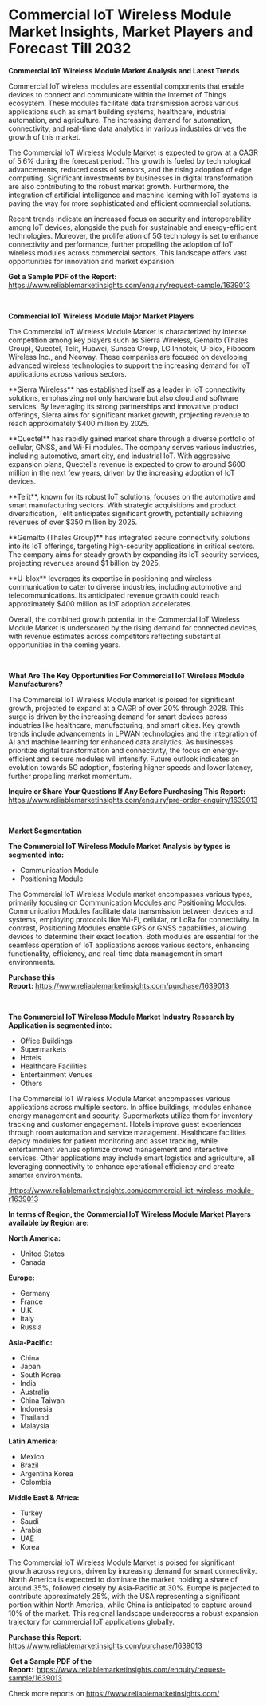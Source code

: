 <p><h1>Commercial IoT Wireless Module Market Insights, Market Players and Forecast Till 2032</h1></p><p><strong>Commercial IoT Wireless Module Market Analysis and Latest Trends</strong></p>
<p><p>Commercial IoT wireless modules are essential components that enable devices to connect and communicate within the Internet of Things ecosystem. These modules facilitate data transmission across various applications such as smart building systems, healthcare, industrial automation, and agriculture. The increasing demand for automation, connectivity, and real-time data analytics in various industries drives the growth of this market.</p><p>The Commercial IoT Wireless Module Market is expected to grow at a CAGR of 5.6% during the forecast period. This growth is fueled by technological advancements, reduced costs of sensors, and the rising adoption of edge computing. Significant investments by businesses in digital transformation are also contributing to the robust market growth. Furthermore, the integration of artificial intelligence and machine learning with IoT systems is paving the way for more sophisticated and efficient commercial solutions.</p><p>Recent trends indicate an increased focus on security and interoperability among IoT devices, alongside the push for sustainable and energy-efficient technologies. Moreover, the proliferation of 5G technology is set to enhance connectivity and performance, further propelling the adoption of IoT wireless modules across commercial sectors. This landscape offers vast opportunities for innovation and market expansion.</p></p>
<p><strong>Get a Sample PDF of the Report:&nbsp;</strong> <a href="https://www.reliablemarketinsights.com/enquiry/request-sample/1639013?utm_campaign=2535&utm_medium=2&utm_source=Github&utm_content=ia&utm_term=23032025&utm_id=commercial-iot-wireless-module">https://www.reliablemarketinsights.com/enquiry/request-sample/1639013</a></p>
<p>&nbsp;</p>
<p><strong>Commercial IoT Wireless Module Major Market Players</strong></p>
<p><p>The Commercial IoT Wireless Module Market is characterized by intense competition among key players such as Sierra Wireless, Gemalto (Thales Group), Quectel, Telit, Huawei, Sunsea Group, LG Innotek, U-blox, Fibocom Wireless Inc., and Neoway. These companies are focused on developing advanced wireless technologies to support the increasing demand for IoT applications across various sectors.</p><p>**Sierra Wireless** has established itself as a leader in IoT connectivity solutions, emphasizing not only hardware but also cloud and software services. By leveraging its strong partnerships and innovative product offerings, Sierra aims for significant market growth, projecting revenue to reach approximately $400 million by 2025.</p><p>**Quectel** has rapidly gained market share through a diverse portfolio of cellular, GNSS, and Wi-Fi modules. The company serves various industries, including automotive, smart city, and industrial IoT. With aggressive expansion plans, Quectel's revenue is expected to grow to around $600 million in the next few years, driven by the increasing adoption of IoT devices.</p><p>**Telit**, known for its robust IoT solutions, focuses on the automotive and smart manufacturing sectors. With strategic acquisitions and product diversification, Telit anticipates significant growth, potentially achieving revenues of over $350 million by 2025.</p><p>**Gemalto (Thales Group)** has integrated secure connectivity solutions into its IoT offerings, targeting high-security applications in critical sectors. The company aims for steady growth by expanding its IoT security services, projecting revenues around $1 billion by 2025.</p><p>**U-blox** leverages its expertise in positioning and wireless communication to cater to diverse industries, including automotive and telecommunications. Its anticipated revenue growth could reach approximately $400 million as IoT adoption accelerates.</p><p>Overall, the combined growth potential in the Commercial IoT Wireless Module Market is underscored by the rising demand for connected devices, with revenue estimates across competitors reflecting substantial opportunities in the coming years.</p></p>
<p>&nbsp;</p>
<p><strong>What Are The Key Opportunities For Commercial IoT Wireless Module Manufacturers?</strong></p>
<p><p>The Commercial IoT Wireless Module market is poised for significant growth, projected to expand at a CAGR of over 20% through 2028. This surge is driven by the increasing demand for smart devices across industries like healthcare, manufacturing, and smart cities. Key growth trends include advancements in LPWAN technologies and the integration of AI and machine learning for enhanced data analytics. As businesses prioritize digital transformation and connectivity, the focus on energy-efficient and secure modules will intensify. Future outlook indicates an evolution towards 5G adoption, fostering higher speeds and lower latency, further propelling market momentum.</p></p>
<p><strong>Inquire or Share Your Questions If Any Before Purchasing This Report:</strong> <a href="https://www.reliablemarketinsights.com/enquiry/pre-order-enquiry/1639013?utm_campaign=2535&utm_medium=2&utm_source=Github&utm_content=ia&utm_term=23032025&utm_id=commercial-iot-wireless-module">https://www.reliablemarketinsights.com/enquiry/pre-order-enquiry/1639013</a></p>
<p>&nbsp;</p>
<p><strong>Market Segmentation</strong></p>
<p><strong>The Commercial IoT Wireless Module Market Analysis by types is segmented into:</strong></p>
<p><ul><li>Communication Module</li><li>Positioning Module</li></ul></p>
<p><p>The Commercial IoT Wireless Module market encompasses various types, primarily focusing on Communication Modules and Positioning Modules. Communication Modules facilitate data transmission between devices and systems, employing protocols like Wi-Fi, cellular, or LoRa for connectivity. In contrast, Positioning Modules enable GPS or GNSS capabilities, allowing devices to determine their exact location. Both modules are essential for the seamless operation of IoT applications across various sectors, enhancing functionality, efficiency, and real-time data management in smart environments.</p></p>
<p><strong>Purchase this Report:&nbsp;</strong><a href="https://www.reliablemarketinsights.com/purchase/1639013?utm_campaign=2535&utm_medium=2&utm_source=Github&utm_content=ia&utm_term=23032025&utm_id=commercial-iot-wireless-module">https://www.reliablemarketinsights.com/purchase/1639013</a></p>
<p>&nbsp;</p>
<p><strong>The Commercial IoT Wireless Module Market Industry Research by Application is segmented into:</strong></p>
<p><ul><li>Office Buildings</li><li>Supermarkets</li><li>Hotels</li><li>Healthcare Facilities</li><li>Entertainment Venues</li><li>Others</li></ul></p>
<p><p>The Commercial IoT Wireless Module Market encompasses various applications across multiple sectors. In office buildings, modules enhance energy management and security. Supermarkets utilize them for inventory tracking and customer engagement. Hotels improve guest experiences through room automation and service management. Healthcare facilities deploy modules for patient monitoring and asset tracking, while entertainment venues optimize crowd management and interactive services. Other applications may include smart logistics and agriculture, all leveraging connectivity to enhance operational efficiency and create smarter environments.</p></p>
<p><a href="https://www.reliablemarketinsights.com/commercial-iot-wireless-module-r1639013?utm_campaign=2535&utm_medium=2&utm_source=Github&utm_content=ia&utm_term=23032025&utm_id=commercial-iot-wireless-module">&nbsp;https://www.reliablemarketinsights.com/commercial-iot-wireless-module-r1639013</a></p>
<p><strong>In terms of Region, the Commercial IoT Wireless Module Market Players available by Region are:</strong></p>
<p>
    <p> <strong> North America: </strong>
        <ul>
            <li>United States</li>
            <li>Canada</li>
        </ul>
        </p> 
    <p> <strong> Europe: </strong>
        <ul>
            <li>Germany</li>
            <li>France</li>
            <li>U.K.</li>
            <li>Italy</li>
            <li>Russia</li>
        </ul>
        </p> 
    <p> <strong> Asia-Pacific: </strong>
        <ul>
            <li>China</li>
            <li>Japan</li>
            <li>South Korea</li>
            <li>India</li>
            <li>Australia</li>
            <li>China Taiwan</li>
            <li>Indonesia</li>
            <li>Thailand</li>
            <li>Malaysia</li>
        </ul>
        </p> 
    <p> <strong> Latin America: </strong>
        <ul>
            <li>Mexico</li>
            <li>Brazil</li>
            <li>Argentina Korea</li>
            <li>Colombia</li>
        </ul>
        </p> 
    <p> <strong> Middle East & Africa: </strong>
        <ul>
            <li>Turkey</li>
            <li>Saudi</li>
            <li>Arabia</li>
            <li>UAE</li>
            <li>Korea</li>
        </ul>
    </p>
    </p>
<p><p>The Commercial IoT Wireless Module Market is poised for significant growth across regions, driven by increasing demand for smart connectivity. North America is expected to dominate the market, holding a share of around 35%, followed closely by Asia-Pacific at 30%. Europe is projected to contribute approximately 25%, with the USA representing a significant portion within North America, while China is anticipated to capture around 10% of the market. This regional landscape underscores a robust expansion trajectory for commercial IoT applications globally.</p></p>
<p><strong>Purchase this Report: </strong><a href="https://www.reliablemarketinsights.com/purchase/1639013?utm_campaign=2535&utm_medium=2&utm_source=Github&utm_content=ia&utm_term=23032025&utm_id=commercial-iot-wireless-module">https://www.reliablemarketinsights.com/purchase/1639013</a></p>
<p>&nbsp;<strong>Get a Sample PDF of the Report:&nbsp;&nbsp;</strong><a href="https://www.reliablemarketinsights.com/enquiry/request-sample/1639013?utm_campaign=2535&utm_medium=2&utm_source=Github&utm_content=ia&utm_term=23032025&utm_id=commercial-iot-wireless-module">https://www.reliablemarketinsights.com/enquiry/request-sample/1639013</a></p>
<p><strong></strong></p>
<p>Check more reports on <a href="https://www.reliablemarketinsights.com/?utm_campaign=2535&utm_medium=2&utm_source=Github&utm_content=ia&utm_term=23032025&utm_id=commercial-iot-wireless-module">https://www.reliablemarketinsights.com/</a></p>